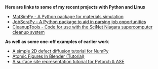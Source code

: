 **Here are links to some of my recent projects with Python and Linux**
* [MatSimPy - A Python package for materials simulation](https://github.com/CLEANit/MatSimPy)
* [JobScraPy - A Python package to aid in parsing job opportunities](https://github.com/CJBR-97/JobScraPy)
* [CleanupTools - Code for use with the SciNet Niagara supercomputer cleanup system](https://github.com/CJBR-97/CleanupTools)

**As well as some one-off examples of earlier work**
* [A simple 2D defect diffusion tutorial for NumPy](https://colab.research.google.com/github/CLEANit/tutorials/blob/master/2D_KMC_Example.ipynb)
* [Atomic Figures In Blender (Tutorial)](/AtomicBlender.md)
* [A surface site representation tutorial for Pytorch & ASE](https://colab.research.google.com/github/CLEANit/tutorials/blob/master/Pytorch_ASE_Surfaces.ipynb)

